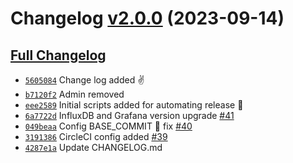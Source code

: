 
# Changelog [v2.0.0](https://github.com/NexFlare/nuodb-insights/tree/v2.0.0) (2023-09-14)

## [Full Changelog](https://github.com/NexFlare/nuodb-insights/compare/v1.2.0...v2.0.0)

- [`5605084`](https://github.com/NexFlare/nuodb-insights/commit/5605084) Change log added :v:
- [`b7120f2`](https://github.com/NexFlare/nuodb-insights/commit/b7120f2) Admin removed
- [`eee2589`](https://github.com/NexFlare/nuodb-insights/commit/eee2589) Initial scripts added for automating release :tada:
- [`6a7722d`](https://github.com/NexFlare/nuodb-insights/commit/6a7722d) InfluxDB and Grafana version upgrade [\#41](https://github.com/NexFlare/nuodb-insights/pull/41)
- [`049beaa`](https://github.com/NexFlare/nuodb-insights/commit/049beaa) Config BASE_COMMIT :bug: fix [\#40](https://github.com/NexFlare/nuodb-insights/pull/40)
- [`3191386`](https://github.com/NexFlare/nuodb-insights/commit/3191386) CircleCI config added   [\#39](https://github.com/NexFlare/nuodb-insights/pull/39)
- [`4287e1a`](https://github.com/NexFlare/nuodb-insights/commit/4287e1a) Update CHANGELOG.md
